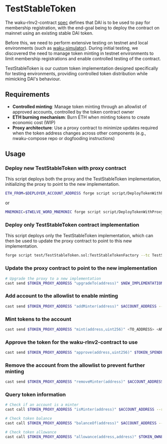 # TestStableToken

The waku-rlnv2-contract [spec](https://github.com/waku-org/specs/blob/master/standards/core/rln-contract.md) defines
that DAI is to be used to pay for membership registration, with the end-goal being to deploy the contract on mainnet
using an existing stable DAI token.

Before this, we need to perform extensive testing on testnet and local environments (such as
[waku-simulator](https://github.com/waku-org/waku-simulator)). During initial testing, we discovered the need to manage
token minting in testnet environments to limit membership registrations and enable controlled testing of the contract.

TestStableToken is our custom token implementation designed specifically for testing environments, providing controlled
token distribution while mimicking DAI's behaviour.

## Requirements

- **Controlled minting**: Manage token minting through an allowlist of approved accounts, controlled by the token
  contract owner
- **ETH burning mechanism**: Burn ETH when minting tokens to create economic cost (WIP)
- **Proxy architecture**: Use a proxy contract to minimize updates required when the token address changes across other
  components (e.g., nwaku-compose repo or dogfooding instructions)

## Usage

### Deploy new TestStableToken with proxy contract

This script deploys both the proxy and the TestStableToken implementation, initializing the proxy to point to the new
implementation.

```bash
ETH_FROM=$DEPLOYER_ACCOUNT_ADDRESS forge script script/DeployTokenWithProxy.s.sol:DeployTokenWithProxy --rpc-url $RPC_URL --broadcast --private_key $DEPLOYER_ACCOUNT_PRIVATE_KEY
```

or

```bash
MNEMONIC=$TWELVE_WORD_MNEMONIC forge script script/DeployTokenWithProxy.s.sol:DeployTokenWithProxy --rpc-url $RPC_URL --broadcast
```

### Deploy only TestStableToken contract implementation

This script deploys only the TestStableToken implementation, which can then be used to update the proxy contract to
point to this new implementation.

```bash
forge script test/TestStableToken.sol:TestStableTokenFactory --tc TestStableTokenFactory --rpc-url $RPC_URL --private-key $DEPLOYER_ACCOUNT_PRIVATE_KEY --broadcast
```

### Update the proxy contract to point to the new implementation

```bash
# Upgrade the proxy to a new implementation
cast send $TOKEN_PROXY_ADDRESS "upgradeTo(address)" $NEW_IMPLEMENTATION_ADDRESS --rpc-url $RPC_URL --private-key $DEPLOYER_ACCOUNT_PRIVATE_KEY
```

### Add account to the allowlist to enable minting

```bash
cast send $TOKEN_PROXY_ADDRESS "addMinter(address)" $ACCOUNT_ADDRESS --rpc-url $RPC_URL --private-key $DEPLOYER_ACCOUNT_PRIVATE_KEY
```

### Mint tokens to the account

```bash
cast send $TOKEN_PROXY_ADDRESS "mint(address,uint256)" <TO_ADDRESS> <AMOUNT> --rpc-url $RPC_URL --private-key $MINTER_ACCOUNT_PRIVATE_KEY
```

### Approve the token for the waku-rlnv2-contract to use

```bash
cast send $TOKEN_PROXY_ADDRESS "approve(address,uint256)" $TOKEN_SPENDER_ADDRESS <AMOUNT> --rpc-url $RPC_URL --private-key $PRIVATE_KEY
```

### Remove the account from the allowlist to prevent further minting

```bash
cast send $TOKEN_PROXY_ADDRESS "removeMinter(address)" $ACCOUNT_ADDRESS --rpc-url $RPC_URL --private-key $DEPLOYER_ACCOUNT_PRIVATE_KEY
```

### Query token information

```bash
# Check if an account is a minter
cast call $TOKEN_PROXY_ADDRESS "isMinter(address)" $ACCOUNT_ADDRESS --rpc-url $RPC_URL

# Check token balance
cast call $TOKEN_PROXY_ADDRESS "balanceOf(address)" $ACCOUNT_ADDRESS --rpc-url $RPC_URL

# Check token allowance
cast call $TOKEN_PROXY_ADDRESS "allowance(address,address)" $TOKEN_OWNER_ADDRESS $TOKEN_SPENDER_ADDRESS --rpc-url $RPC_URL
```
